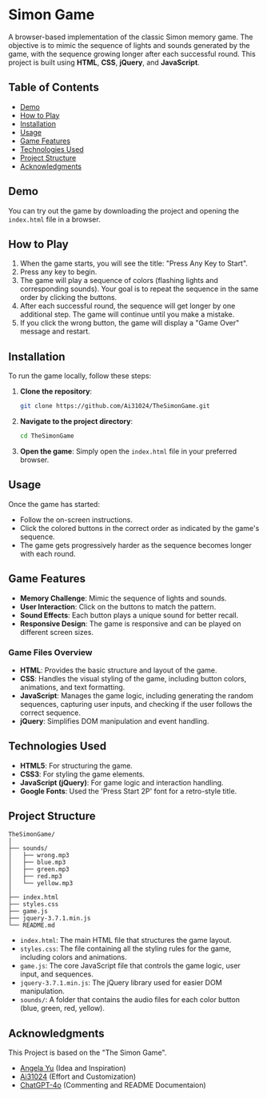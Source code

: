 # Simon Game

A browser-based implementation of the classic Simon memory game. The objective is to mimic the sequence of lights and sounds generated by the game, with the sequence growing longer after each successful round. This project is built using **HTML**, **CSS**, **jQuery**, and **JavaScript**.

## Table of Contents

- [Demo](#demo)
- [How to Play](#how-to-play)
- [Installation](#installation)
- [Usage](#usage)
- [Game Features](#game-features)
- [Technologies Used](#technologies-used)
- [Project Structure](#project-structure)
- [Acknowledgments](#acknowledgments)

## Demo

You can try out the game by downloading the project and opening the `index.html` file in a browser.

## How to Play

1. When the game starts, you will see the title: "Press Any Key to Start".
2. Press any key to begin.
3. The game will play a sequence of colors (flashing lights and corresponding sounds). Your goal is to repeat the sequence in the same order by clicking the buttons.
4. After each successful round, the sequence will get longer by one additional step. The game will continue until you make a mistake.
5. If you click the wrong button, the game will display a "Game Over" message and restart.

## Installation

To run the game locally, follow these steps:

1. **Clone the repository**:
   ```bash
   git clone https://github.com/Ai31024/TheSimonGame.git
   ```

2. **Navigate to the project directory**:
   ```bash
   cd TheSimonGame
   ```

3. **Open the game**:
   Simply open the `index.html` file in your preferred browser.

## Usage

Once the game has started:
- Follow the on-screen instructions.
- Click the colored buttons in the correct order as indicated by the game's sequence.
- The game gets progressively harder as the sequence becomes longer with each round.

## Game Features

- **Memory Challenge**: Mimic the sequence of lights and sounds.
- **User Interaction**: Click on the buttons to match the pattern.
- **Sound Effects**: Each button plays a unique sound for better recall.
- **Responsive Design**: The game is responsive and can be played on different screen sizes.

### Game Files Overview

- **HTML**: Provides the basic structure and layout of the game.
- **CSS**: Handles the visual styling of the game, including button colors, animations, and text formatting.
- **JavaScript**: Manages the game logic, including generating the random sequences, capturing user inputs, and checking if the user follows the correct sequence.
- **jQuery**: Simplifies DOM manipulation and event handling.

## Technologies Used

- **HTML5**: For structuring the game.
- **CSS3**: For styling the game elements.
- **JavaScript (jQuery)**: For game logic and interaction handling.
- **Google Fonts**: Used the 'Press Start 2P' font for a retro-style title.

## Project Structure

```plaintext
TheSimonGame/
│
├── sounds/
│   ├── wrong.mp3
│   ├── blue.mp3
│   ├── green.mp3
│   ├── red.mp3
│   └── yellow.mp3
│
├── index.html
├── styles.css
├── game.js
├── jquery-3.7.1.min.js
└── README.md
```

- `index.html`: The main HTML file that structures the game layout.
- `styles.css`: The file containing all the styling rules for the game, including colors and animations.
- `game.js`: The core JavaScript file that controls the game logic, user input, and sequences.
- `jquery-3.7.1.min.js`: The jQuery library used for easier DOM manipulation.
- `sounds/`: A folder that contains the audio files for each color button (blue, green, red, yellow).

## Acknowledgments

This Project is based on the "The Simon Game".
- [Angela Yu](https://github.com/angelabauer) (Idea and Inspiration)
- [Ai31024](https://github.com/Ai31023) (Effort and Customization)
- [ChatGPT-4o](https://chatgpt.com) (Commenting and README Documentaion)
